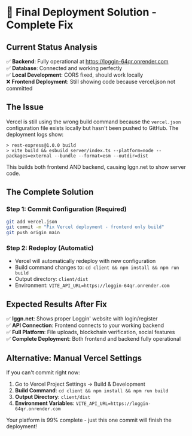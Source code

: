 # 🚀 Final Deployment Solution - Complete Fix

## Current Status Analysis
✅ **Backend**: Fully operational at https://loggin-64qr.onrender.com  
✅ **Database**: Connected and working perfectly  
✅ **Local Development**: CORS fixed, should work locally  
❌ **Frontend Deployment**: Still showing code because vercel.json not committed  

## The Issue
Vercel is still using the wrong build command because the `vercel.json` configuration file exists locally but hasn't been pushed to GitHub. The deployment logs show:

```
> rest-express@1.0.0 build
> vite build && esbuild server/index.ts --platform=node --packages=external --bundle --format=esm --outdir=dist
```

This builds both frontend AND backend, causing lggn.net to show server code.

## The Complete Solution

### Step 1: Commit Configuration (Required)
```bash
git add vercel.json
git commit -m "Fix Vercel deployment - frontend only build"
git push origin main
```

### Step 2: Redeploy (Automatic)
- Vercel will automatically redeploy with new configuration
- Build command changes to: `cd client && npm install && npm run build`
- Output directory: `client/dist`
- Environment: `VITE_API_URL=https://loggin-64qr.onrender.com`

## Expected Results After Fix
✅ **lggn.net**: Shows proper Loggin' website with login/register  
✅ **API Connection**: Frontend connects to your working backend  
✅ **Full Platform**: File uploads, blockchain verification, social features  
✅ **Complete Deployment**: Both frontend and backend fully operational  

## Alternative: Manual Vercel Settings
If you can't commit right now:
1. Go to Vercel Project Settings → Build & Development
2. **Build Command**: `cd client && npm install && npm run build`
3. **Output Directory**: `client/dist`
4. **Environment Variables**: `VITE_API_URL=https://loggin-64qr.onrender.com`

Your platform is 99% complete - just this one commit will finish the deployment!